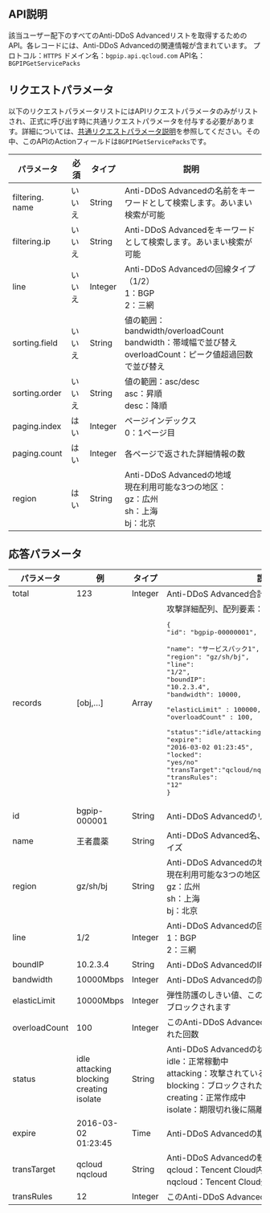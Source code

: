 

## API説明
該当ユーザー配下のすべてのAnti-DDoS Advancedリストを取得するためのAPI。各レコードには、Anti-DDoS Advancedの関連情報が含まれています。
プロトコル：`HTTPS`
ドメイン名：`bgpip.api.qcloud.com`
API名：`BGPIPGetServicePacks`

## リクエストパラメータ
以下のリクエストパラメータリストにはAPIリクエストパラメータのみがリストされ、正式に呼び出す時に共通リクエストパラメータを付与する必要があります。詳細については、[共通リクエストパラメータ説明](https://cloud.tencent.com/document/product/1014/31224)を参照してください。その中、このAPIのActionフィールドは`BGPIPGetServicePacks`です。

| パラメータ | 必須 | タイプ | 説明 |
|---------|---------|---------|---------|
| filtering. name | いいえ | String | Anti-DDoS Advancedの名前をキーワードとして検索します。あいまい検索が可能 |
| filtering.ip | いいえ | String | Anti-DDoS Advancedをキーワードとして検索します。あいまい検索が可能 |
| line | いいえ | Integer | Anti-DDoS Advancedの回線タイプ（1/2）</br>1：BGP</br>2：三網 |
| sorting.field | いいえ | String | 値の範囲：bandwidth/overloadCount</br>bandwidth：帯域幅で並び替え</br> overloadCount：ピーク値超過回数で並び替え |
| sorting.order | いいえ | String | 値の範囲：asc/desc</br>asc：昇順</br>desc：降順 |
| paging.index | はい | Integer | ページインデックス</br>0：1ページ目 |
| paging.count | はい | Integer | 各ページで返された詳細情報の数 |
| region | はい | String | Anti-DDoS Advancedの地域</br>現在利用可能な3つの地区：</br>gz：広州</br>sh：上海</br>bj：北京 |

## 応答パラメータ

| パラメータ | 例 | タイプ |	説明 |
|---------|---------|---------|---------|
| total | 123 | Integer | Anti-DDoS Advanced合計数 |
| records | [obj,…] | Array | 攻撃詳細配列、配列要素：<pre>{</br>"id": "bgpip-00000001", </br>"name": "サービスパック1",</br>"region": "gz/sh/bj",</br>"line": "1/2",</br>"boundIP":</br>"10.2.3.4",</br>"bandwidth": 10000, </br>"elasticLimit" : 100000, </br>"overloadCount" : 100, </br>"status":"idle/attacking/blocking/creating",</br>"expire": "2016-03-02 01:23:45",</br>"locked": "yes/no"</br>"transTarget":"qcloud/nqcloud/blackstone/finance",</br>"transRules": "12"</br>}</pre> |
| id | bgpip-000001 | String | Anti-DDoS AdvancedのリソースID |
| name | 王者農薬 | String | Anti-DDoS Advanced名、ユーザーによってカスタマイズ |
| region | gz/sh/bj | String | Anti-DDoS Advancedの地域</br>現在利用可能な3つの地区：</br>gz：広州</br>sh：上海</br>bj：北京 |
| line | 1/2 | Integer | Anti-DDoS Advancedの回線タイプ（1/2）</br>1：BGP</br>2：三網 |
| boundIP | 10.2.3.4 | String | Anti-DDoS AdvancedのIPアドレス |
| bandwidth | 10000Mbps | Integer | Anti-DDoS Advancedの防護帯域幅 |
| elasticLimit | 10000Mbps | Integer | 弾性防護のしきい値、このしきい値を超えると、IPがブロックされます |
| overloadCount | 100 | Integer | このAnti-DDoS Advancedへの攻撃ピーク値が超過された回数 |
| status | idle</br>attacking</br>blocking</br>creating</br>isolate | String | Anti-DDoS Advancedの状態：</br>idle：正常稼動中</br>attacking：攻撃されている</br>blocking：ブロックされた</br>creating：正常作成中</br>isolate：期限切れ後に隔離された |
| expire | 2016-03-02</br>01:23:45 | Time | Anti-DDoS Advancedの期限切れ時間 |
| transTarget |qcloud</br>nqcloud | String | Anti-DDoS Advancedの転送目標</br>qcloud：Tencent Cloud内部</br>nqcloud：Tencent Cloud外部 |
| transRules |12 | Integer | このAnti-DDoS Advanced構成の転送規則数 |

